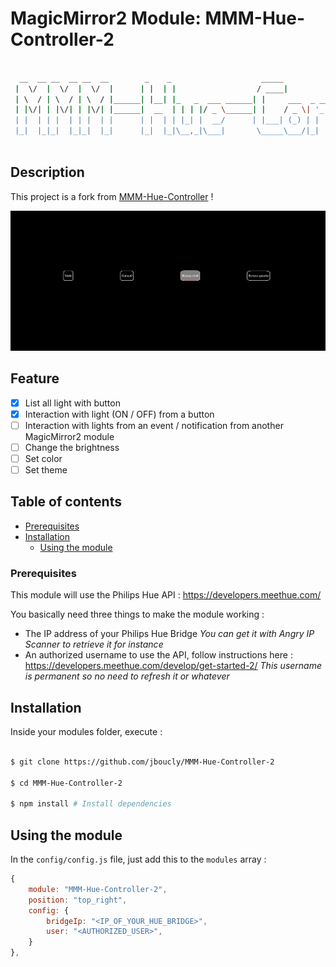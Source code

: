 # MagicMirror2 Module: MMM-Hue-Controller-2

```bash

  __  __ __  __ __  __        _    _                    _____            _             _ _                ___
 |  \/  |  \/  |  \/  |      | |  | |                  / ____|          | |           | | |              |__ \
 | \  / | \  / | \  / |______| |__| |_   _  ___ ______| |     ___  _ __ | |_ _ __ ___ | | | ___ _ __ ______ ) |
 | |\/| | |\/| | |\/| |______|  __  | | | |/ _ \______| |    / _ \| '_ \| __| '__/ _ \| | |/ _ \ '__|______/ /
 | |  | | |  | | |  | |      | |  | | |_| |  __/      | |___| (_) | | | | |_| | | (_) | | |  __/ |        / /_
 |_|  |_|_|  |_|_|  |_|      |_|  |_|\__,_|\___|       \_____\___/|_| |_|\__|_|  \___/|_|_|\___|_|       |____|



```

## Description

This project is a fork from [MMM-Hue-Controller](https://github.com/gueguet/MMM-Hue-Controller) !

![screenshot](assets/MMM-Hue-Controller-2-screenshot.png)

## Feature

-   [x] List all light with button
-   [x] Interaction with light (ON / OFF) from a button
-   [ ] Interaction with lights from an event / notification from another MagicMirror2 module
-   [ ] Change the brightness
-   [ ] Set color
-   [ ] Set theme

## Table of contents

-   [Prerequisites](#prerequisites)
-   [Installation](#installation)
    -   [Using the module](#using-the-module)

### Prerequisites

This module will use the Philips Hue API : https://developers.meethue.com/

You basically need three things to make the module working :

-   The IP address of your Philips Hue Bridge
    _You can get it with Angry IP Scanner to retrieve it for instance_
-   An authorized username to use the API, follow instructions here : https://developers.meethue.com/develop/get-started-2/
    _This username is permanent so no need to refresh it or whatever_

## Installation

Inside your modules folder, execute :

```bash

$ git clone https://github.com/jboucly/MMM-Hue-Controller-2

$ cd MMM-Hue-Controller-2

$ npm install # Install dependencies
```

## Using the module

In the `config/config.js` file, just add this to the `modules` array :

```js
{
    module: "MMM-Hue-Controller-2",
    position: "top_right",
    config: {
        bridgeIp: "<IP_OF_YOUR_HUE_BRIDGE>",
        user: "<AUTHORIZED_USER>",
    }
},
```
